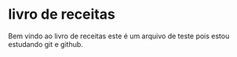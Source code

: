 # livro de receitas
Bem vindo ao livro de receitas
este é um arquivo de teste pois estou estudando git e github.
